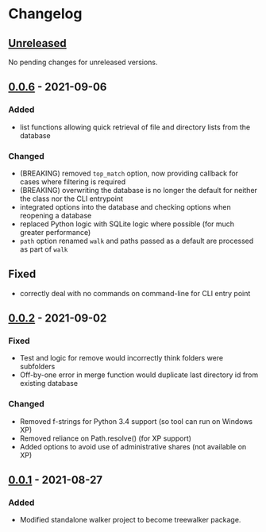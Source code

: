 # Changelog

## [Unreleased]

No pending changes for unreleased versions.

## [0.0.6] - 2021-09-06

### Added
  - list functions allowing quick retrieval of file and directory lists from the database

### Changed
  - (BREAKING) removed `top_match` option, now providing callback for cases where filtering is required
  - (BREAKING) overwriting the database is no longer the default for neither the class nor the CLI entrypoint  
  - integrated options into the database and checking options when reopening a database
  - replaced Python logic with SQLite logic where possible (for much greater performance)
  - `path` option renamed `walk` and paths passed as a default are processed as part of `walk` 

## Fixed
  - correctly deal with no commands on command-line for CLI entry point

## [0.0.2] - 2021-09-02

### Fixed
  - Test and logic for remove would incorrectly think folders were subfolders
  - Off-by-one error in merge function would duplicate last directory id from existing database

### Changed
  - Removed f-strings for Python 3.4 support (so tool can run on Windows XP)
  - Removed reliance on Path.resolve() (for XP support)
  - Added options to avoid use of administrative shares (not available on XP)

## [0.0.1] - 2021-08-27

### Added
  - Modified standalone walker project to become treewalker package.

[Unreleased]: /../../../
[0.0.6]: /../../../tags/0.0.6
[0.0.2]: /../../../tags/0.0.2
[0.0.1]: /../../../tags/0.0.1
